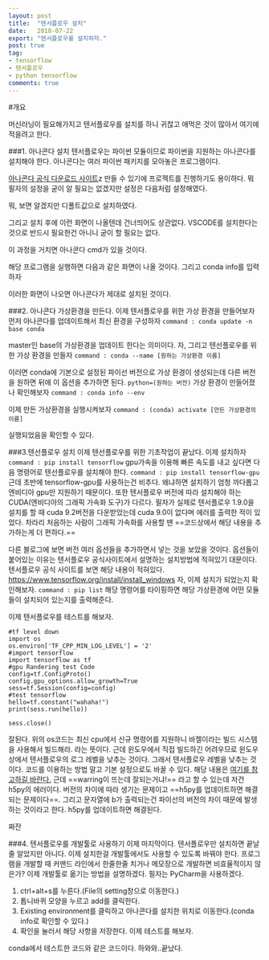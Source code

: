 ```yaml
---
layout: post
title:  "텐서플로우 설치"
date:   2018-07-22
export: "텐서플로우를 설치하자."
post: true
tag:
- tensorflow
- 텐서플로우
- python tensorflow
comments: true
---
```


#개요

머신러닝이 필요해가지고 텐서플로우를 설치를 하니 귀찮고 애먹은 것이 많아서 여기에 적을려고 한다.


###1. 아나콘다 설치
텐서플로우는 파이썬 모듈이므로 파이썬을 지원하는 아나콘다를 설치해야 한다. 아나콘다는 여러 파이썬 패키지를 모아놓은 프로그램이다.

[아나콘다 공식 다운로드 사이트](https://www.anaconda.com/download/)z 만들 수 있기에 프로젝트를 진행하기도 용이하다.
뭐 필자의 설정을 굳이 알 필요는 없겠지만 설정은 다음처럼 설정해였다.

뭐, 보면 알겠지만 디폴트값으로 설치하였다.

그리고 설치 후에 이런 화면이 나올텐데 건너띄어도 상관없다. VSCODE를 설치한다는 것으로 반드시 필요한건 아니니 굳이 할 필요는 없다.

이 과정을 거치면 아나콘다 cmd가 있을 것이다.

해당 프로그램을 실행하면 다음과 같은 화면이 나올 것이다.
그리고 conda info를 입력하자

이러한 화면이 나오면 아나콘다가 제대로 설치된 것이다.

###2. 아나콘다 가상환경을 만든다.
이제 텐서플로우를 위한 가상 환경을 만들어보자
먼저 아나콘다를 업데이트해서 최신 환경을 구성하자
```command : conda update -n base conda```

master인 base의 가상환경을 업데이트 한다는 의미이다.
자, 그리고 텐선플로우를 위한 가상 환경을 만들자
```command : conda --name [원하는 가상환경 이름]```

이러면 conda에 기본으로 설정된 파이선 버전으로 가상 환경이 생성되는데 다른 버전을 원하면 뒤에 이 옵션을 추가하면 된다.
```python=(원하는 버전)```
가상 환경이 만들어졌나 확인해보자
```command : conda info --env```

이제 만든 가상환경을 실행시켜보자
```command : (conda) activate [만든 가상환경의 이름]```

실행되었음을 확인할 수 있다.

###3.텐선플로우 설치
이제 텐선플로우를 위한 기초작업이 끝났다.
이제 설치하자
```command : pip install tensorflow```
gpu가속을 이용해 빠른 속도를 내고 싶다면 다음 명령어로 텐선플로우를 설치해야 한다.
```command : pip install tensorflow-gpu```
근데 초반에 tensorflow-gpu를 사용하는건 비추다. 왜냐하면 설치하기 엄청 까다롭고 엔비디아 gpu만 지원하기 때문이다. 또한 텐서플로우 버전에 따라 설치해야 하는 CUDA(엔비디아의 그래픽 가속화 도구)가 다르다. 필자가 실제로 텐서플로우 1.9.0을 설치를 할 때 cuda 9.2버전을 다운받았는데 cuda 9.0이 없다며 에러를 출력한 적이 있었다.
차라리 처음하는 사람이 그래픽 가속화를 사용할 땐 ==코드상에서 해당 내용을 추가하는게 더 편하다.==

다른 블로그에 보면 버전 여러 옵션들을 추가하면서 넣는 것을 보았을 것이다. 옵션들이 붙어있는 이유는 텐서플로우 공식사이트에서 설명하는 설치방법에 적혀있기 대문이다.
텐서플로우 공식 사이트를 보면 해당 내용이 적혀있다.
https://www.tensorflow.org/install/install_windows
자, 이제 설치가 되었는지 확인해보자.
```command : pip list```
해당 명령어를 타이핑하면 해당 가상환경에 어떤 모듈들이 설치되어 있는지를 출력해준다.

이제 텐서플로우를 테스트를 해보자.
```
#tf level down
import os
os.environ['TF_CPP_MIN_LOG_LEVEL'] = '2'
#import tensorflow
import tensorflow as tf
#gpu Randering test Code
config=tf.ConfigProto()
config.gpu_options.allow_growth=True
sess=tf.Session(config=config)
#test tensorflow
hello=tf.constant("wahaha!")
print(sess.run(hello))

sess.close()

```
잘된다.
위의 os코드는 최신 cpu에서 신규 명령어를 지원하니 바젤이라는 빌드 시스템을 사용해서 빌드해라. 라는 뜻이다. 근데 윈도우에서 직접 빌드하긴 어려우므로 윈도우상에서 텐서플로우의 로그 레벨을 낮추는 것이다. 그래서 텐서플로우 레벨을 낮추는 것이다. 코드를 이용하는 방법 말고 기본 설정으로도 바꿀 수 있다. 해당 내용은 [여기를 참고하길 바란다.](http://effortmakesme.tistory.com/126)
근데 ==warring이 뜨는데 잘되는거냐!== 라고 할 수 있는데 저건 h5py의 에러이다. 버전의 차이에 따라 생기는 문제이고 ==h5py를 업데이트하면 해결되는 문제이다==.
그리고 문자열에 b가 출력되는건 파이선의 버전의 차이 때문에 발생하는 것이라고 한다.
h5py를 업데이트하면 해결된다.

짜잔

###4. 텐서플로우를 개발툴로 사용하기
이제 마지막이다.
텐서플로우만 설치하면 끝날 줄 알았지만 아니다.
이제 설치한걸 개발툴에서도 사용할 수 있도록 바꿔야 한다.
프로그램을 개발할 때 커맨드 라인에서 한줄한줄 치거나 메모장으로 개발하면 비효율적이지 않은가?
이제 개발툴로 옮기는 방법을 설명하겠다.
필자는 PyCharm을 사용하겠다.
1. ctrl+alt+s를 누른다.(File의 setting창으로 이동한다.)
2. 톱니바퀴 모양을 누르고 add를 클릭한다.
3. Existing environment를 클릭하고 아나콘다를 설치한 위치로 이동한다.(conda info로 확인할 수 있다.)
4. 확인을 눌러서 해당 사항을 저장한다.
이제 테스트를 해보자.

conda에서 테스트한 코드와 같은 코드이다.
하와와..끝났다.